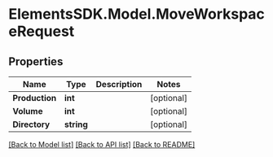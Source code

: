 # ElementsSDK.Model.MoveWorkspaceRequest

## Properties

Name | Type | Description | Notes
------------ | ------------- | ------------- | -------------
**Production** | **int** |  | [optional] 
**Volume** | **int** |  | [optional] 
**Directory** | **string** |  | [optional] 

[[Back to Model list]](../#documentation-for-models) [[Back to API list]](../#documentation-for-api-endpoints) [[Back to README]](../)

